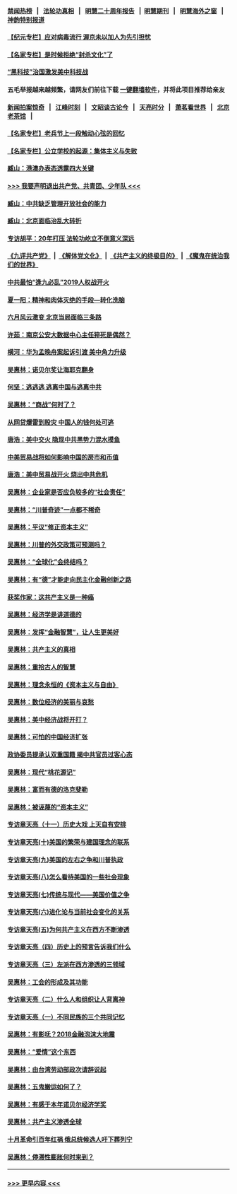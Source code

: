 #### [禁闻热榜](热点新闻.md?=0)  &nbsp;&nbsp;|&nbsp;&nbsp; [法轮功真相](https://github.com/gfw-breaker/truth/blob/master/README.md?=0) &nbsp;&nbsp;|&nbsp;&nbsp; [明慧二十周年报告](https://github.com/gfw-breaker/mh-reports/blob/master/README.md?=0) &nbsp;&nbsp;|&nbsp;&nbsp;[明慧期刊](https://github.com/gfw-breaker/mh-qikan) &nbsp;&nbsp;|&nbsp;&nbsp; [明慧海外之窗](https://github.com/gfw-breaker/mh-news/blob/master/README.md?=0) &nbsp;&nbsp;|&nbsp;&nbsp; [神韵特别报道](https://github.com/gfw-breaker/mh-news/blob/master/shenyun.md?=0)
#### [【纪元专栏】应对病毒流行 渥京未以加人为先引担忧](../pages/nsc423/n11875714.md?t=02270831) 
#### [【名家专栏】是时候拒绝“封杀文化”了](../pages/nsc423/n11814093.md?t=02270831) 
#### [“黑科技”治国激发美中科技战](../pages/nsc423/n11638056.md?t=02270831) 
#### 五毛举报越来越频繁，请网友们前往下载 [一键翻墙软件](https://github.com/gfw-breaker/ssr-accounts)，并将此项目推荐给亲友
#### [新闻拍案惊奇](https://github.com/gfw-breaker/banned-news/blob/master/pages/link4.md) &nbsp;&nbsp;|&nbsp;&nbsp; [江峰时刻](https://github.com/gfw-breaker/banned-news/blob/master/pages/link4.md) &nbsp;&nbsp;|&nbsp;&nbsp; [文昭谈古论今](https://github.com/gfw-breaker/banned-news/blob/master/pages/link4.md) &nbsp;&nbsp;|&nbsp;&nbsp; [天亮时分](https://github.com/gfw-breaker/banned-news/blob/master/pages/link4.md) &nbsp;&nbsp;|&nbsp;&nbsp; [萧茗看世界](https://github.com/gfw-breaker/banned-news/blob/master/pages/link4.md) &nbsp;&nbsp;|&nbsp;&nbsp; [北京老茶馆](https://github.com/gfw-breaker/banned-news/blob/master/pages/link4.md) &nbsp;&nbsp;|&nbsp;&nbsp; 
#### [【名家专栏】老兵节上一段触动心弦的回忆](../pages/nsc423/n11646016.md?t=02270831) 
#### [【名家专栏】公立学校的起源：集体主义与失败](../pages/nsc423/n11601833.md?t=02270831) 
#### [臧山：港澳办表态透露四大关键](../pages/nsc423/n11421628.md?t=02270831) 
#### [>>> 我要声明退出共产党、共青团、少年队 <<<](https://github.com/begood0513/goodnews/blob/master/quit/letter.md) 
#### [臧山：中共缺乏管理开放社会的能力](../pages/nsc423/n11407457.md?t=02270831) 
#### [臧山：北京面临治乱大转折](../pages/nsc423/n11406895.md?t=02270831) 
#### [专访胡平：20年打压 法轮功屹立不倒意义深远](../pages/nsc423/n11398800.md?t=02270831) 
#### [《九评共产党》](https://github.com/begood0513/9ping.md/blob/master/README.md) &nbsp;|&nbsp; [《解体党文化》](../../../../jtdwh.md/blob/master/README.md)  &nbsp;|&nbsp; [《共产主义的终极目的》](../../../../gczydzjmd.md/blob/master/README.md) &nbsp;|&nbsp; [《魔鬼在统治我们的世界》](../../../../mgztzwmdsj.md/blob/master/README.md) 
#### [中共最怕“逢九必乱”2019人权战开火](../pages/nsc423/n11385248.md?t=02270831) 
#### [夏一阳：精神和肉体灭绝的手段—转化洗脑](../pages/nsc423/n11368250.md?t=02270831) 
#### [六月风云激变 北京当局面临三条路](../pages/nsc423/n11313668.md?t=02270831) 
#### [许茹：南京公安大数据中心主任猝死是偶然？](../pages/nsc423/n11064744.md?t=02270831) 
#### [横河：华为孟晚舟案起诉引渡 美中角力升级](../pages/nsc423/n11027230.md?t=02270831) 
#### [吴惠林：诺贝尔奖让海耶克翻身](../pages/nsc423/n10890049.md?t=02270831) 
#### [何坚：逃逃逃 逃离中国与逃离中共](../pages/nsc423/n10592891.md?t=02270831) 
#### [吴惠林：“商战”何时了？](../pages/nsc423/n10573558.md?t=02270831) 
#### [从网贷爆雷到股灾 中国人的钱何处可逃](../pages/nsc423/n10572800.md?t=02270831) 
#### [唐浩：美中交火 隐现中共黑势力混水摸鱼](../pages/nsc423/n10544040.md?t=02270831) 
#### [中美贸易战将如何影响中国的房市和币值](../pages/nsc423/n10543697.md?t=02270831) 
#### [唐浩：美中贸易战开火 烧出中共危机](../pages/nsc423/n10540126.md?t=02270831) 
#### [吴惠林：企业家是否应负较多的“社会责任”](../pages/nsc423/n10535022.md?t=02270831) 
#### [吴惠林：“川普奇迹”一点都不稀奇](../pages/nsc423/n10512808.md?t=02270831) 
#### [吴惠林：平议“修正资本主义”](../pages/nsc423/n10495724.md?t=02270831) 
#### [吴惠林：川普的外交政策可预测吗？](../pages/nsc423/n10462387.md?t=02270831) 
#### [吴惠林：“全球化”会终结吗？](../pages/nsc423/n10452838.md?t=02270831) 
#### [吴惠林：有“德”才能走向民主化金融创新之路](../pages/nsc423/n10432292.md?t=02270831) 
#### [获奖作家：这共产主义是一种癌](../pages/nsc423/n10431541.md?t=02270831) 
#### [吴惠林：经济学是讲道德的](../pages/nsc423/n10398014.md?t=02270831) 
#### [吴惠林：发挥“金融智慧”，让人生更美好](../pages/nsc423/n10375019.md?t=02270831) 
#### [吴惠林：共产主义的真相](../pages/nsc423/n10351394.md?t=02270831) 
#### [吴惠林：重拾古人的智慧](../pages/nsc423/n10337691.md?t=02270831) 
#### [吴惠林：理念永恒的《资本主义与自由》](../pages/nsc423/n10316274.md?t=02270831) 
#### [吴惠林：数位经济的美丽与哀愁](../pages/nsc423/n10292946.md?t=02270831) 
#### [吴惠林：美中经济战将开打？](../pages/nsc423/n10258825.md?t=02270831) 
#### [吴惠林：可怕的中国经济扩张](../pages/nsc423/n10219147.md?t=02270831) 
#### [政协委员提承认双重国籍 揭中共官员过客心态](../pages/nsc423/n10208809.md?t=02270831) 
#### [吴惠林：现代“桃花源记”](../pages/nsc423/n10185234.md?t=02270831) 
#### [吴惠林：富而有德的洛克斐勒](../pages/nsc423/n10142264.md?t=02270831) 
#### [吴惠林：被诬蔑的“资本主义”](../pages/nsc423/n10124816.md?t=02270831) 
#### [专访章天亮（十一）历史大戏 上天自有安排](../pages/nsc423/n10094905.md?t=02270831) 
#### [专访章天亮(十)美国的繁荣与建国理念的联系](../pages/nsc423/n10094899.md?t=02270831) 
#### [专访章天亮(九)美国的左右之争和川普执政](../pages/nsc423/n10094889.md?t=02270831) 
#### [专访章天亮(八)怎么看待美国的一些社会现象](../pages/nsc423/n10094857.md?t=02270831) 
#### [专访章天亮(七)传统与现代——美国价值之争](../pages/nsc423/n10093140.md?t=02270831) 
#### [专访章天亮(六)进化论与当前社会变化的关系](../pages/nsc423/n10092036.md?t=02270831) 
#### [专访章天亮(五)为何共产主义在西方不断渗透](../pages/nsc423/n10083620.md?t=02270831) 
#### [专访章天亮（四）历史上的预言告诉我们什么](../pages/nsc423/n10083606.md?t=02270831) 
#### [专访章天亮（三）左派在西方渗透的三领域](../pages/nsc423/n10081115.md?t=02270831) 
#### [吴惠林：工会的形成及其功能](../pages/nsc423/n10080633.md?t=02270831) 
#### [专访章天亮（二）什么人和组织让人背离神](../pages/nsc423/n10076637.md?t=02270831) 
#### [专访章天亮（一）不同民族的三个共同记忆](../pages/nsc423/n10074188.md?t=02270831) 
#### [吴惠林：有影呒？2018金融泡沫大地震](../pages/nsc423/n10040534.md?t=02270831) 
#### [吴惠林：“爱情”这个东西](../pages/nsc423/n10019423.md?t=02270831) 
#### [吴惠林：由台湾劳动部政次请辞说起](../pages/nsc423/n9979679.md?t=02270831) 
#### [吴惠林：五鬼搬运如何了？](../pages/nsc423/n9925338.md?t=02270831) 
#### [吴惠林：有感于本年诺贝尔经济学奖](../pages/nsc423/n9871883.md?t=02270831) 
#### [吴惠林：共产主义渗透全球](../pages/nsc423/n9812748.md?t=02270831) 
#### [十月革命引百年红祸 俄总统候选人吁下葬列宁](../pages/nsc423/n9810182.md?t=02270831) 
#### [吴惠林：停滞性膨胀何时来到？](../pages/nsc423/n9764136.md?t=02270831) 

----
#### [ >>> 更早内容 <<< ](../indexes/nsc423-earlier.md)
